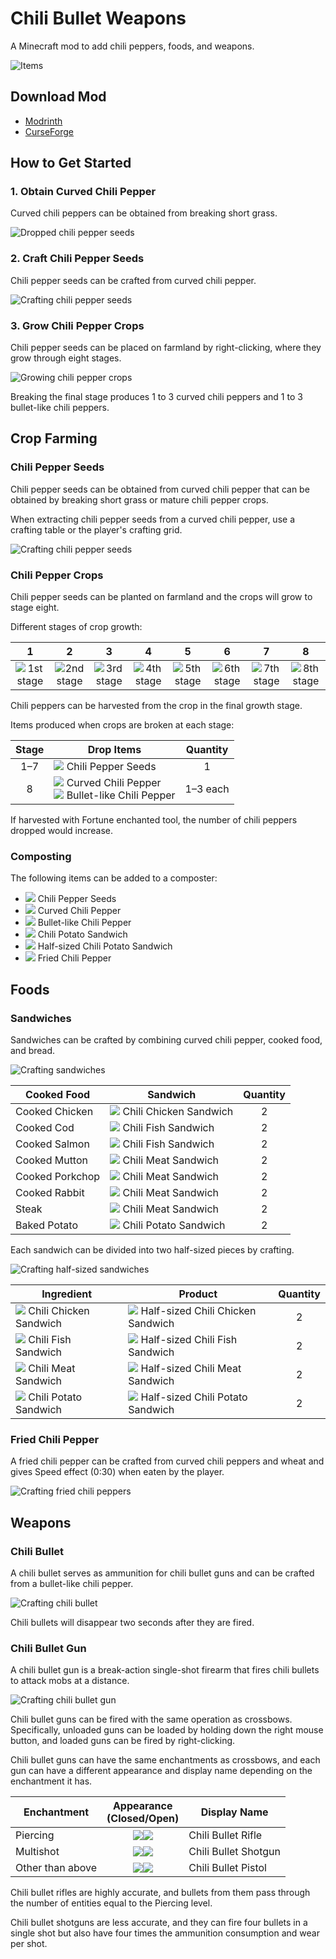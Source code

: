 # Chili Bullet Weapons

A Minecraft mod to add chili peppers, foods, and weapons.

![Items](media/item/misc/items.png)

## Download Mod

- [Modrinth](https://modrinth.com/project/chili-bullet-weapons)
- [CurseForge](https://www.curseforge.com/minecraft/mc-mods/chili-bullet-weapons)

## How to Get Started

### 1. Obtain Curved Chili Pepper

Curved chili peppers can be obtained from breaking short grass.

![Dropped chili pepper seeds](media/item/misc/dropped_chili_seeds.png)

### 2. Craft Chili Pepper Seeds

Chili pepper seeds can be crafted from curved chili pepper.

![Crafting chili pepper seeds](media/item/crafting/crafting_chili_seeds.png)

### 3. Grow Chili Pepper Crops

Chili pepper seeds can be placed on farmland by right-clicking, where they grow through eight stages.

![Growing chili pepper crops](media/block/misc/chili_pepper_crops.png)

Breaking the final stage produces 1 to 3 curved chili peppers and 1 to 3 bullet-like chili peppers.

## Crop Farming

### Chili Pepper Seeds

Chili pepper seeds can be obtained from curved chili pepper that can be obtained by breaking short grass or mature chili pepper crops.

When extracting chili pepper seeds from a curved chili pepper, use a crafting table or the player's crafting grid.

![Crafting chili pepper seeds](media/item/crafting/crafting_chili_seeds.png)

### Chili Pepper Crops

Chili pepper seeds can be planted on farmland and the crops will grow to stage eight.

Different stages of crop growth:

| 1 | 2 | 3 | 4 | 5 | 6 | 7 | 8 |
|:-:|:-:|:-:|:-:|:-:|:-:|:-:|:-:|
|![1st stage](media/block/chili_pepper_stage0_32.png)|![2nd stage](media/block/chili_pepper_stage1_32.png)|![3rd stage](media/block/chili_pepper_stage2_32.png)|![4th stage](media/block/chili_pepper_stage3_32.png)|![5th stage](media/block/chili_pepper_stage4_32.png)|![6th stage](media/block/chili_pepper_stage5_32.png)|![7th stage](media/block/chili_pepper_stage6_32.png)|![8th stage](media/block/chili_pepper_stage7_32.png)|

Chili peppers can be harvested from the crop in the final growth stage.

Items produced when crops are broken at each stage:

|Stage|Drop Items|Quantity|
|:---:|----------|:------:|
|1–7|![ ](media/item/chili_seeds.png) Chili Pepper Seeds|1|
|8|![ ](media/item/curved_chili.png) Curved Chili Pepper <br />![ ](media/item/bullet_chili.png) Bullet-like Chili Pepper|1–3 each|

If harvested with Fortune enchanted tool, the number of chili peppers dropped would increase.

### Composting

The following items can be added to a composter:

- ![ ](media/item/chili_seeds.png) Chili Pepper Seeds
- ![ ](media/item/curved_chili.png) Curved Chili Pepper
- ![ ](media/item/bullet_chili.png) Bullet-like Chili Pepper
- ![ ](media/item/chili_potato_sandwich.png) Chili Potato Sandwich
- ![ ](media/item/half_chili_potato_sandwich.png) Half-sized Chili Potato Sandwich
- ![ ](media/item/fried_chili_pepper.png) Fried Chili Pepper

## Foods

### Sandwiches

Sandwiches can be crafted by combining curved chili pepper, cooked food, and bread.

![Crafting sandwiches](media/item/crafting/crafting_sandwiches.png)

|Cooked Food|Sandwich|Quantity|
|-----------|--------|:------:|
|Cooked Chicken|![ ](media/item/chili_chicken_sandwich.png) Chili Chicken Sandwich|2|
|Cooked Cod|![ ](media/item/chili_fish_sandwich.png) Chili Fish Sandwich|2|
|Cooked Salmon|![ ](media/item/chili_fish_sandwich.png) Chili Fish Sandwich|2|
|Cooked Mutton|![ ](media/item/chili_meat_sandwich.png) Chili Meat Sandwich|2|
|Cooked Porkchop|![ ](media/item/chili_meat_sandwich.png) Chili Meat Sandwich|2|
|Cooked Rabbit|![ ](media/item/chili_meat_sandwich.png) Chili Meat Sandwich|2|
|Steak|![ ](media/item/chili_meat_sandwich.png) Chili Meat Sandwich|2|
|Baked Potato|![ ](media/item/chili_potato_sandwich.png) Chili Potato Sandwich|2|

Each sandwich can be divided into two half-sized pieces by crafting.

![Crafting half-sized sandwiches](media/item/crafting/crafting_half-sized_sandwiches.png)

|Ingredient|Product|Quantity|
|----------|-------|:------:|
|![ ](media/item/chili_chicken_sandwich.png) Chili Chicken Sandwich|![ ](media/item/half_chili_chicken_sandwich.png) Half-sized Chili Chicken Sandwich|2|
|![ ](media/item/chili_fish_sandwich.png) Chili Fish Sandwich|![ ](media/item/half_chili_fish_sandwich.png) Half-sized Chili Fish Sandwich|2|
|![ ](media/item/chili_meat_sandwich.png) Chili Meat Sandwich|![ ](media/item/half_chili_meat_sandwich.png) Half-sized Chili Meat Sandwich|2|
|![ ](media/item/chili_potato_sandwich.png) Chili Potato Sandwich|![ ](media/item/half_chili_potato_sandwich.png) Half-sized Chili Potato Sandwich|2|

### Fried Chili Pepper

A fried chili pepper can be crafted from curved chili peppers and wheat and gives Speed effect (0:30) when eaten by the player.

![Crafting fried chili peppers](media/item/crafting/crafting_fried_chili_pepper.png)

## Weapons

### Chili Bullet

A chili bullet serves as ammunition for chili bullet guns and can be crafted from a bullet-like chili pepper.

![Crafting chili bullet](media/item/crafting/crafting_chili_bullet.png)

Chili bullets will disappear two seconds after they are fired.

### Chili Bullet Gun

A chili bullet gun is a break-action single-shot firearm that fires chili bullets to attack mobs at a distance.

![Crafting chili bullet gun](media/item/crafting/crafting_chili_bullet_gun.png)

Chili bullet guns can be fired with the same operation as crossbows. Specifically, unloaded guns can be loaded by holding down the right mouse button, and loaded guns can be fired by right-clicking.

Chili bullet guns can have the same enchantments as crossbows, and each gun can have a different appearance and display name depending on the enchantment it has.

|Enchantment|Appearance<br/>(Closed/Open)|Display Name|
|-----------|:--------------------------:|------------|
|Piercing|![ ](media/item/rifle_32.png)![ ](media/item/rifle_loading_32.png)|Chili Bullet Rifle|
|Multishot|![ ](media/item/shotgun_32.png)![ ](media/item/shotgun_loading_32.png)|Chili Bullet Shotgun|
|Other than above|![ ](media/item/pistol_32.png)![ ](media/item/pistol_loading_32.png)|Chili Bullet Pistol|

Chili bullet rifles are highly accurate, and bullets from them pass through the number of entities equal to the Piercing level.

Chili bullet shotguns are less accurate, and they can fire four bullets in a single shot but also have four times the ammunition consumption and wear per shot.
